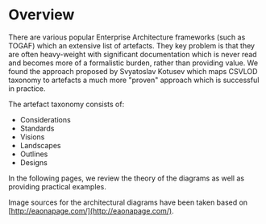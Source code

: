 # Overview

There are various popular Enterprise Architecture frameworks \(such as TOGAF\) which an extensive list of artefacts. They key problem is that they are often heavy-weight with significant documentation which is never read and becomes more of a formalistic burden, rather than providing value. We found the approach proposed by Svyatoslav Kotusev which maps CSVLOD taxonomy to artefacts a much more "proven" approach which is successful in practice.

The artefact taxonomy consists of:

* Considerations
* Standards
* Visions
* Landscapes
* Outlines
* Designs

In the following pages, we review the theory of the diagrams as well as providing practical examples.

Image sources for the architectural diagrams have been taken based on [http://eaonapage.com/](http://eaonapage.com/).



